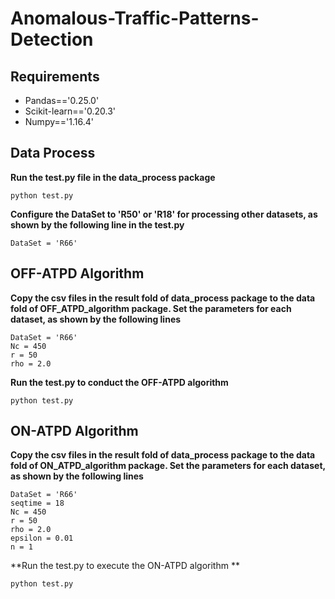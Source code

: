# Anomalous-Traffic-Patterns-Detection
## Requirements
- Pandas=='0.25.0'
- Scikit-learn=='0.20.3'
- Numpy=='1.16.4'
## Data Process
**Run the test.py file in the data_process package**
```
python test.py
```
**Configure the DataSet to 'R50' or 'R18' for processing other datasets, as shown by the following line in the test.py**
```
DataSet = 'R66'
```
## OFF-ATPD Algorithm
**Copy the csv files in the result fold of data_process package to the data fold of OFF_ATPD_algorithm package. Set the parameters for each dataset, as shown by the following lines**
```
DataSet = 'R66'
Nc = 450
r = 50
rho = 2.0
```
**Run the test.py to conduct the OFF-ATPD algorithm**
```
python test.py
```
## ON-ATPD Algorithm
**Copy the csv files in the result fold of data_process package to the data fold of ON_ATPD_algorithm package. Set the parameters for each dataset, as shown by the following lines**
```
DataSet = 'R66'
seqtime = 18
Nc = 450
r = 50
rho = 2.0
epsilon = 0.01
n = 1
```
**Run the test.py to execute the ON-ATPD algorithm **
```
python test.py
```
